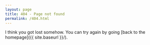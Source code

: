 ```yaml
---
layout: page
title: 404 - Page not found
permalink: /404.html
---
```


I think you got lost somehow. You can try again by going [back to the homepage]({{ site.baseurl }}/).

